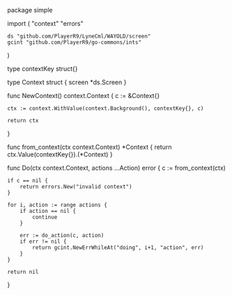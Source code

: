 package simple

import (
	"context"
	"errors"

	ds "github.com/PlayerR9/LyneCml/WAYOLD/screen"
	gcint "github.com/PlayerR9/go-commons/ints"
)

type contextKey struct{}

type Context struct {
	screen *ds.Screen
}

func NewContext() context.Context {
	c := &Context{}

	ctx := context.WithValue(context.Background(), contextKey{}, c)

	return ctx
}

func from_context(ctx context.Context) *Context {
	return ctx.Value(contextKey{}).(*Context)
}

func Do(ctx context.Context, actions ...Action) error {
	c := from_context(ctx)

	if c == nil {
		return errors.New("invalid context")
	}

	for i, action := range actions {
		if action == nil {
			continue
		}

		err := do_action(c, action)
		if err != nil {
			return gcint.NewErrWhileAt("doing", i+1, "action", err)
		}
	}

	return nil
}
